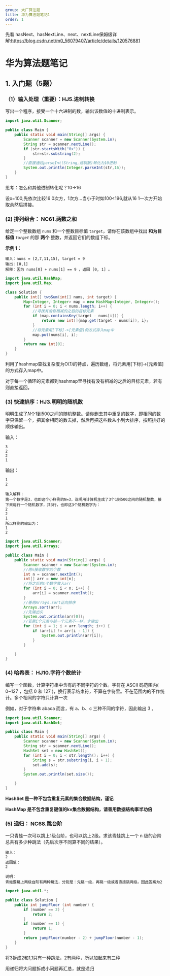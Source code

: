 ```yaml
---
group: 大厂算法题
title: 华为算法题笔记1
order: 1
---
```


先看
hasNext、hasNextLine、next、nextLine保姆级详解:https://blog.csdn.net/m0_56079407/article/details/120576881

# 华为算法题笔记

## 1. 入门题（5题）

### **（1）输入处理（重要）：HJ5.进制转换**

写出一个程序，接受一个十六进制的数，输出该数值的十进制表示。

```java
import java.util.Scanner;

public class Main {
    public static void main(String[] args) {
        Scanner scanner = new Scanner(System.in);
        String str = scanner.nextLine();
        if (str.startsWith("0x")) {
            str=str.substring(2);
        }
        //直接通过parseInt(String,进制数)转化为10进制
        System.out.println(Integer.parseInt(str,16));
    }
}
```

思考：怎么和其他进制转化呢？10->16

设x=100,先依次比较16 0次方，1次方...当小于时如100<196,就从16 1一次方开始取余然后拼接。

### **(2) 排列组合： NC61.两数之和**

给定一个整数数组 `nums` 和一个整数目标值 `target`，请你在该数组中找出 **和为目标值** *`target`* 的那 **两个** 整数，并返回它们的数组下标。

**示例 1：**

```
输入：nums = [2,7,11,15], target = 9
输出：[0,1]
解释：因为 nums[0] + nums[1] == 9 ，返回 [0, 1] 。
```

```java
import java.util.HashMap;
import java.util.Map;

class Solution {
    public int[] twoSum(int[] nums, int target) {
        Map<Integer, Integer> map = new HashMap<Integer, Integer>();
        for (int i = 0; i < nums.length; i++) {
            //寻找有没有相减的之后的目标元素
            if (map.containsKey(target - nums[i])) {
                return new int[]{map.get(target - nums[i]), i};
            }
            //将元素用[下标]->[元素值]的方式存入map中
            map.put(nums[i], i);
        }
        return new int[0];
    }
}
```

利用了hashmap查找复杂度为O(1)的特点，遍历数组，将元素用[下标]->[元素值]的方式存入map中。

对于每一个循环的元素都到hashmap里寻找有没有相减的之后的目标元素，若有则直接返回。

### (3) 快速排序：HJ3.明明的随机数

明明生成了*N*个1到500之间的随机整数。请你删去其中重复的数字，即相同的数字只保留一个，把其余相同的数去掉，然后再把这些数从小到大排序，按照排好的顺序输出。

输入：

```
3
2
2
1
```

输出：

```
1
2
```

```
输入解释：
第一个数字是3，也即这个小样例的N=3，说明用计算机生成了3个1到500之间的随机整数，接下来每行一个随机数字，共3行，也即这3个随机数字为：
2
2
1
所以样例的输出为：
1
2       
```

```java
import java.util.Scanner;
import java.util.Arrays;

public class Main {
    public static void main(String[] args) {
        Scanner scanner = new Scanner(System.in);
        //用n接收数字的个数
        int n = scanner.nextInt();
        int[] arr = new int[n];
        //将之后的n个数字放入arr
        for (int i = 0; i < n; i++) {
            arr[i] = scanner.nextInt();
        }
        //善用Arrays.sort正向排序
        Arrays.sort(arr);
        //先输出头
        System.out.println(arr[0]);
        //若第i个元素与前一个元素不一样，才输出
        for (int i = 1; i < arr.length; i++) {
            if (arr[i] != arr[i - 1]) {
                System.out.println(arr[i]);
            }
        }

    }
}
```

### **(4) 哈希表： HJ10.字符个数统计**

编写一个函数，计算字符串中含有的不同字符的个数。字符在 ASCII 码范围内( 0~127 ，包括 0 和 127 )，换行表示结束符，不算在字符里。不在范围内的不作统计。多个相同的字符只计算一次

例如，对于字符串 abaca 而言，有 a、b、c 三种不同的字符，因此输出 3 。

```java
import java.util.Scanner;
import java.util.HashSet;

public class Main {
    public static void main(String[] args) {
        Scanner scanner = new Scanner(System.in);
        String str = scanner.nextLine();
        HashSet set = new HashSet();
        for (int i = 0; i < str.length(); i++) {
            String s = str.substring(i, i + 1);
            set.add(s);
        }
        System.out.println(set.size());

    }
}
```

**HashSet 是一种不包含重复元素的集合数据结构，谨记**

**HashMap 是不包含重复键值的kv集合数据结构，请善用数据结构事半功倍**



### (5) 递归： NC68.跳台阶

一只青蛙一次可以跳上1级台阶，也可以跳上2级。求该青蛙跳上一个 n 级的台阶总共有多少种跳法（先后次序不同算不同的结果）。

```
输入：
2
返回值：
2

说明：
青蛙要跳上两级台阶有两种跳法，分别是：先跳一级，再跳一级或者直接跳两级。因此答案为2
```

```java
import java.util.*;

public class Solution {
    public int jumpFloor (int number) {
        if (number == 2) {
            return 2;
        }
        if (number == 1) {
            return 1;
        }
        return jumpFloor(number - 2) + jumpFloor(number - 1);
    }
}
```

将3拆成2和1,1只有一种跳法，2有两种，所以加起来有三种

用递归将大问题拆成小问题再汇总，就是递归

